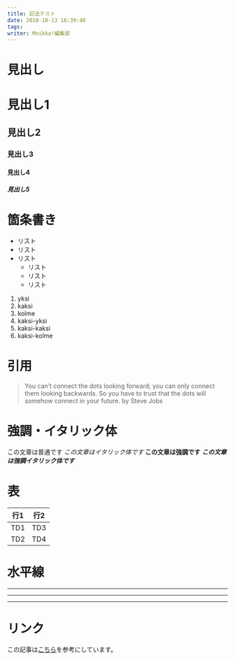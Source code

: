 ```yaml
---
title: 記法テスト
date: 2018-10-13 16:39:40
tags:
writer: Moikka!編集部
---
```


<!-- toc -->

# 見出し

# 見出し1

## 見出し2
### 見出し3
#### 見出し4
##### 見出し5

# 箇条書き
- リスト
- リスト
- リスト
  - リスト
  - リスト
  - リスト

1. yksi
1. kaksi
1. kolme
  1. kaksi-yksi
  1. kaksi-kaksi
  1. kaksi-kolme

# 引用
> You can’t connect the dots looking forward; you can only connect them
> looking backwards. So you have to trust that the dots will somehow
> connect in your future.
by Steve Jobs


# 強調・イタリック体
この文章は普通です
_この文章はイタリック体です_
__この文章は強調です__
___この文章は強調イタリック体です___

# 表
| 行1 | 行2 |
----|---- 
| TD1 | TD3 |
| TD2 | TD4 |

# 水平線
***

___

---

# リンク
この記事は[こちら](https://qiita.com/tbpgr/items/989c6badefff69377da7)を参考にしています。